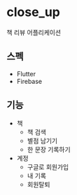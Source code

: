 # close_up

책 리뷰 어플리케이션

## 스펙

- Flutter
- Firebase

## 기능

- 책
  - 책 검색
  - 별점 남기기
  - 한 문장 기록하기
- 계정
  - 구글로 회원가입
  - 내 기록
  - 회원탈퇴